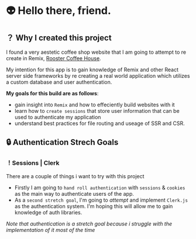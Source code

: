 # 👽 Hello there, friend.

## ？ Why I created this project 

I found a very aestetic coffee shop website that I am going to attempt to re create in Remix, [Rooster Coffee House](https://roostercoffeehouse.com/). 

My intention for this app is to gain knowledge of Remix and other React server side frameworks by re creating a real world application which utilizes a custom database and user authentication.

**My goals for this build are as follows**: 
  * gain insight into `Remix` and how to effeciently build websites with it
  * learn how to `create sessions` that store user information that can be used to authenticate my application
  * understand best practices for file routing and useage of SSR and CSR.


## 🔒 Authentication Strech Goals

### ！Sessions | Clerk

There are a couple of things i want to try with this project 

* Firstly I am going to `hand roll authentication` with `sessions` & `cookies` as the main way to  authenticate users of the app.
* As a `second stretch goal`, I'm going to *attempt* and implement `Clerk.js` as the authentication system. I'm hoping this will allow me to gain knowledge of auth libraries.

*Note that authentication is a stretch goal because i struggle with the implementation of it most of the time*

